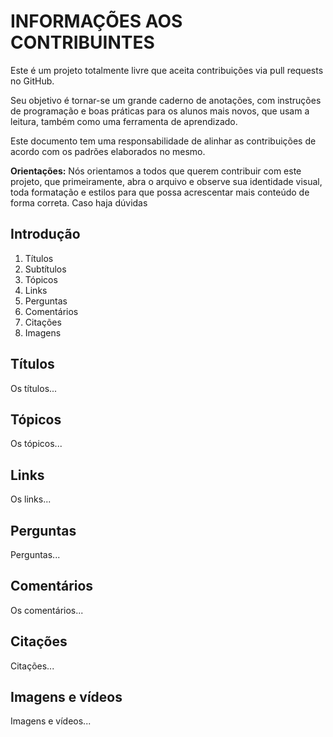 # INFORMAÇÕES AOS CONTRIBUINTES

Este é um projeto totalmente livre que aceita contribuições via pull requests no GitHub. 

Seu objetivo é tornar-se um grande caderno de anotações, com instruções de programação e boas práticas para os alunos mais novos, que usam a leitura, também como uma ferramenta de aprendizado.

Este documento tem uma responsabilidade de alinhar as contribuições de acordo com os padrões elaborados no mesmo.



**Orientações:** Nós orientamos a todos que querem contribuir com este projeto, que primeiramente, abra o arquivo e observe sua identidade visual, toda formatação e estilos para que possa acrescentar mais conteúdo de forma correta. Caso haja dúvidas 



## Introdução

1. Títulos
2. Subtítulos
3. Tópicos
4. Links
5. Perguntas
6. Comentários
7. Citações
8. Imagens





## Títulos

Os títulos...



## Tópicos

Os tópicos...



## Links

Os links...



## Perguntas

Perguntas...



## Comentários

Os comentários...





## Citações

Citações...



## Imagens e vídeos

Imagens e vídeos...